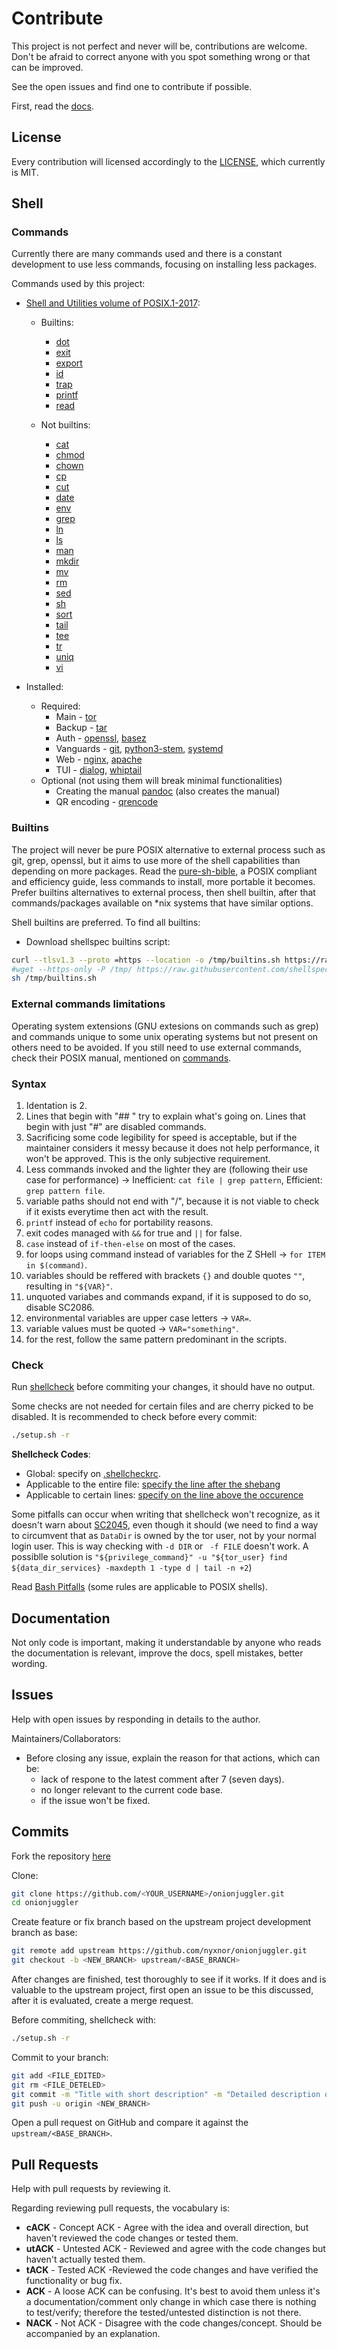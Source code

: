 # Contribute

This project is not perfect and never will be, contributions are welcome. Don't be afraid to correct anyone with you spot something wrong or that can be improved.

See the open issues and find one to contribute if possible.

First, read the [docs](https://github.com/nyxnor/onionjuggler/tree/main/docs).

## License

Every contribution will licensed accordingly to the [LICENSE](LICENSE), which currently is MIT.

## Shell

### Commands

Currently there are many commands used and there is a constant development to use less commands, focusing on installing less packages.

Commands used by this project:

* [Shell and Utilities volume of POSIX.1-2017](https://pubs.opengroup.org/onlinepubs/9699919799/utilities/contents.html):

  * Builtins:
    * [dot](https://pubs.opengroup.org/onlinepubs/9699919799/utilities/V3_chap02.html#tag_18_18)
    * [exit](https://pubs.opengroup.org/onlinepubs/9699919799/utilities/V3_chap02.html#tag_18_21)
    * [export](https://pubs.opengroup.org/onlinepubs/9699919799/utilities/V3_chap02.html#tag_18_22)
    * [id](https://pubs.opengroup.org/onlinepubs/9699919799/utilities/id.html#tag_20_59)
    * [trap](https://pubs.opengroup.org/onlinepubs/9699919799/utilities/V3_chap02.html#tag_18_28)
    * [printf](https://pubs.opengroup.org/onlinepubs/9699919799/utilities/printf.html#tag_20_94)
    * [read](https://pubs.opengroup.org/onlinepubs/9699919799/utilities/read.html#tag_20_109)

  * Not builtins:
    * [cat](https://pubs.opengroup.org/onlinepubs/9699919799/utilities/cat.html#tag_20_13)
    * [chmod](https://pubs.opengroup.org/onlinepubs/9699919799/utilities/chmod.html#tag_20_17)
    * [chown](https://pubs.opengroup.org/onlinepubs/9699919799/utilities/chown.html#tag_20_18)
    * [cp](https://pubs.opengroup.org/onlinepubs/9699919799/utilities/cp.html#tag_20_24)
    * [cut](https://pubs.opengroup.org/onlinepubs/9699919799/utilities/cut.html#tag_20_28)
    * [date](https://pubs.opengroup.org/onlinepubs/9699919799/utilities/date.html#tag_20_30)
    * [env](https://pubs.opengroup.org/onlinepubs/9699919799/utilities/env.html#tag_20_39)
    * [grep](https://pubs.opengroup.org/onlinepubs/9699919799/utilities/grep.html#tag_20_55)
    * [ln](https://pubs.opengroup.org/onlinepubs/9699919799/utilities/ln.html#tag_20_67)
    * [ls](https://pubs.opengroup.org/onlinepubs/9699919799/utilities/ls.html#tag_20_73)
    * [man](https://pubs.opengroup.org/onlinepubs/9699919799/utilities/man.html#tag_20_77)
    * [mkdir](https://pubs.opengroup.org/onlinepubs/9699919799/utilities/mkdir.html#tag_20_79)
    * [mv](https://pubs.opengroup.org/onlinepubs/9699919799/utilities/mv.html#tag_20_82)
    * [rm](https://pubs.opengroup.org/onlinepubs/9699919799/utilities/rm.html#tag_20_111)
    * [sed](https://pubs.opengroup.org/onlinepubs/9699919799/utilities/sed.html#tag_20_116)
    * [sh](https://pubs.opengroup.org/onlinepubs/9699919799/utilities/sh.html#tag_20_117)
    * [sort](https://pubs.opengroup.org/onlinepubs/9699919799/utilities/sort.html#tag_20_119)
    * [tail](https://pubs.opengroup.org/onlinepubs/9699919799/utilities/tail.html#tag_20_125)
    * [tee](https://pubs.opengroup.org/onlinepubs/9699919799/utilities/tee.html#tag_20_127)
    * [tr](https://pubs.opengroup.org/onlinepubs/9699919799/utilities/tr.html#tag_20_132)
    * [uniq](https://pubs.opengroup.org/onlinepubs/9699919799/utilities/uniq.html#tag_20_144)
    * [vi](https://pubs.opengroup.org/onlinepubs/9699919799/utilities/vi.html#tag_20_152)

* Installed:
  * Required:
    * Main - [tor](https://github.com/torproject/tor/blob/main/doc/man/tor.1.txt)
    * Backup - [tar](https://linux.die.net/man/1/tar)
    * Auth - [openssl](https://www.openssl.org/docs/manmaster/man1/genpkey.html), [basez](http://www.quarkline.net/basez/)
    * Vanguards - [git](https://git-scm.com/docs/user-manual), [python3-stem](https://stem.torproject.org/download.html), [systemd](https://www.freedesktop.org/software/systemd/man/)
    * Web - [nginx](https://docs.nginx.com/nginx/admin-guide/), [apache](https://httpd.apache.org/docs/current/)
    * TUI - [dialog](https://www.freebsd.org/cgi/man.cgi?dialog), [whiptail](https://manpages.debian.org/testing/whiptail/whiptail.1.en.html)
  * Optional (not using them will break minimal functionalities)
    * Creating the manual [pandoc](https://pandoc.org/MANUAL.html) (also creates the manual)
    * QR encoding - [qrencode](https://github.com/fukuchi/libqrencode/)

### Builtins

The project will never be pure POSIX alternative to external process such as git, grep, openssl, but it aims to use more of the shell capabilities than depending on more packages. Read the [pure-sh-bible](https://github.com/dylanaraps/pure-sh-bible), a POSIX compliant and efficiency guide, less commands to install, more portable it becomes. Prefer builtins alternatives to external process, then shell builtin, after that commands/packages available on *nix systems that have similar options.

Shell builtins are preferred. To find all builtins:
* Download shellspec builtins script:
```sh
curl --tlsv1.3 --proto =https --location -o /tmp/builtins.sh https://raw.githubusercontent.com/shellspec/shellspec/master/contrib/builtins.sh
#wget --https-only -P /tmp/ https://raw.githubusercontent.com/shellspec/shellspec/master/contrib/builtins.sh
sh /tmp/builtins.sh
```

### External commands limitations

Operating system extensions (GNU extesions on commands such as grep) and commands unique to some unix operating systems but not present on others need to be avoided. If you still need to use external commands, check their POSIX manual, mentioned on [commands](#commands).

### Syntax

1. Identation is 2.
1. Lines that begin with "## " try to explain what's going on. Lines that begin with just "#" are disabled commands.
1. Sacrificing some code legibility for speed is acceptable, but if the maintainer considers it messy because it does not help performance, it won't be approved. This is the only subjective requirement.
1. Less commands invoked and the lighter they are (following their use case for performance) -> Inefficient: `cat file | grep pattern`, Efficient: `grep pattern file`.
1. variable paths should not end with "/", because it is not viable to check if it exists everytime then act with the result.
1. `printf` instead of `echo` for portability reasons.
1. exit codes managed with `&&` for true and `||` for false.
1. `case` instead of `if-then-else` on most of the cases.
1. for loops using command instead of variables for the Z SHell -> `for ITEM in $(command)`.
1. variables should be reffered with brackets `{}` and double quotes `""`, resulting in `"${VAR}"`.
1. unquoted variabes and commands expand, if it is supposed to do so, disable SC2086.
1. environmental variables are upper case letters -> `VAR=`.
1. variable values must be quoted -> `VAR="something"`.
1. for the rest, follow the same pattern predominant in the scripts.

### Check

Run [shellcheck](https://github.com/koalaman/shellcheck) before commiting your changes, it should have no output.

Some checks are not needed for certain files and are cherry picked to be disabled. It is recommended to check before every commit:

```sh
./setup.sh -r
```

**Shellcheck Codes**:
* Global: specify on [.shellcheckrc](https://github.com/koalaman/shellcheck/wiki/Ignore#ignoring-one-or-more-type-of-error-forever).
* Applicable to the entire file: [specify the line after the shebang](https://github.com/koalaman/shellcheck/wiki/Ignore#ignoring-one-specific-instance-in-a-file)
* Applicable to certain lines: [specify on the line above the occurence](https://github.com/koalaman/shellcheck/wiki/Ignore#ignoring-all-instances-in-a-file-044)

Some pitfalls can occur when writing that shellcheck won't recognize, as it doesn't warn about [SC2045](https://github.com/koalaman/shellcheck/wiki/SC2045), even though it should (we need to find a way to circumvent that as `DataDir` is owned by the tor user, not by your normal login user. This is way checking with `-d DIR` or ` -f FILE` doesn't work. A possiblle solution is `"${privilege_command}" -u "${tor_user} find ${data_dir_services} -maxdepth 1 -type d | tail -n +2`)

Read [Bash Pitfalls](http://mywiki.wooledge.org/BashPitfalls) (some rules are applicable to POSIX shells).

## Documentation

Not only code is important, making it understandable by anyone who reads the documentation is relevant, improve the docs, spell mistakes, better wording.

## Issues

Help with open issues by responding in details to the author.

Maintainers/Collaborators:
* Before closing any issue, explain the reason for that actions, which can be:
  * lack of respone to the latest comment after 7 (seven days).
  * no longer relevant to the current code base.
  * if the issue won't be fixed.

## Commits

Fork the repository [here](https://github.com/nyxnor/onionjuggler/fork)

Clone:
```sh
git clone https://github.com/<YOUR_USERNAME>/onionjuggler.git
cd onionjuggler
```

Create feature or fix branch based on the upstream project development branch as base:
```sh
git remote add upstream https://github.com/nyxnor/onionjuggler.git
git checkout -b <NEW_BRANCH> upstream/<BASE_BRANCH>
```

After changes are finished, test thoroughly to see if it works.
If it does and is valuable to the upstream project, first open an issue to be this discussed, after it is evaluated, create a merge request.

Before commiting, shellcheck with:
```sh
./setup.sh -r
```

Commit to your branch:
```sh
git add <FILE_EDITED>
git rm <FILE_DETELED>
git commit -m "Title with short description" -m "Detailed description of the changes"
git push -u origin <NEW_BRANCH>
```

Open a pull request on GitHub and compare it against the `upstream/<BASE_BRANCH>`.

## Pull Requests

Help with pull requests by reviewing it.

Regarding reviewing pull requests, the vocabulary is:
* **cACK** - Concept ACK - Agree with the idea and overall direction, but haven't reviewed the code changes or tested them.
* **utACK** - Untested ACK - Reviewed and agree with the code changes but haven't actually tested them.
* **tACK** - Tested ACK -Reviewed the code changes and have verified the functionality or bug fix.
* **ACK** - A loose ACK can be confusing. It's best to avoid them unless it's a documentation/comment only change in which case there is nothing to test/verify; therefore the tested/untested distinction is not there.
* **NACK** - Not ACK - Disagree with the code changes/concept. Should be accompanied by an explanation.
